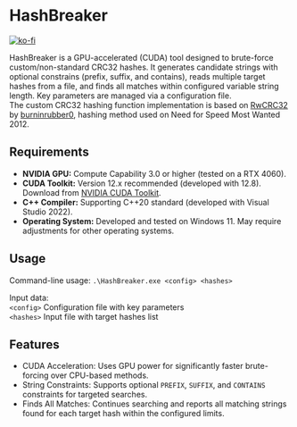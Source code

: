 # HashBreaker
[![ko-fi](https://ko-fi.com/img/githubbutton_sm.svg)](https://ko-fi.com/DGIorio)

HashBreaker is a GPU-accelerated (CUDA) tool designed to brute-force custom/non-standard CRC32 hashes. It generates candidate strings with optional constrains (prefix, suffix, and contains), reads multiple target hashes from a file, and finds all matches within configured variable string length. Key parameters are managed via a configuration file.  
The custom CRC32 hashing function implementation is based on [RwCRC32](https://burnout.wiki/wiki/MediaWiki:RwCRC32.js) by [burninrubber0](https://github.com/burninrubber0), hashing method used on Need for Speed Most Wanted 2012.

## Requirements
* **NVIDIA GPU:** Compute Capability 3.0 or higher (tested on a RTX 4060).
* **CUDA Toolkit:** Version 12.x recommended (developed with 12.8). Download from [NVIDIA CUDA Toolkit](https://developer.nvidia.com/cuda-toolkit).
* **C++ Compiler:** Supporting C++20 standard (developed with Visual Studio 2022).
* **Operating System:** Developed and tested on Windows 11. May require adjustments for other operating systems.

## Usage
Command-line usage: `.\HashBreaker.exe <config> <hashes>`

Input data:  
 `<config>`     Configuration file with key parameters  
 `<hashes>`     Input file with target hashes list

## Features
* CUDA Acceleration: Uses GPU power for significantly faster brute-forcing over CPU-based methods.
* String Constraints: Supports optional `PREFIX`, `SUFFIX`, and `CONTAINS` constraints for targeted searches.
* Finds All Matches: Continues searching and reports all matching strings found for each target hash within the configured limits.
